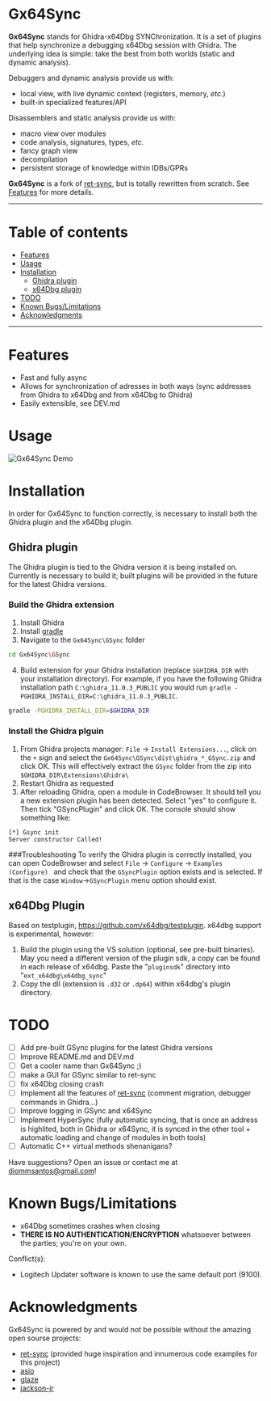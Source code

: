 # Gx64Sync

**Gx64Sync** stands for Ghidra-x64Dbg SYNChronization. It is a set
of plugins that help synchronize a debugging x64Dbg session with Ghidra.
The underlying idea is simple: take the best from both worlds (static and
dynamic analysis).

Debuggers and dynamic analysis provide us with:

* local view, with live dynamic context (registers, memory, *etc.*)
* built-in specialized features/API

Disassemblers and static analysis provide us with:

* macro view over modules
* code analysis, signatures, types, *etc.*
* fancy graph view
* decompilation
* persistent storage of knowledge within IDBs/GPRs

**Gx64Sync** is a fork of [ret-sync](https://github.com/bootleg/ret-sync), 
but is totally rewritten from scratch. See [Features](#features) for more
details.


-------------------------------------------------------------------------------
# Table of contents
- [Features](#Features)
- [Usage](#usage)
- [Installation](#installation)
  - [Ghidra plugin](#ghidra-plugin)
  - [x64Dbg plugin](#x64dbg-plugin)
- [TODO](#todo)
- [Known Bugs/Limitations](#known-bugslimitations)
- [Acknowledgments](#Acknowledgments)
-------------------------------------------------------------------------------

# Features
* Fast and fully async
* Allows for synchronization of adresses in both ways (sync addresses from Ghidra to x64Dbg and from x64Dbg to Ghidra)
* Easily extensible, see DEV.md
    
# Usage

![Gx64Sync Demo ](/docs/Gx64SyncDemo.gif)

# Installation

In order for Gx64Sync to function correctly, is necessary to install both the Ghidra plugin and the x64Dbg plugin. 

## Ghidra plugin

The Ghidra plugin is tied to the Ghidra version it is being installed on. Currently is necessary to build it;
built plugins will be provided in the future for the latest Ghidra versions. 

### Build the Ghidra extension

1. Install Ghidra
2. Install [gradle](https://docs.gradle.org/current/userguide/installation.html#ex-installing-manually)
3. Navigate to the `Gx64Sync\GSync` folder

```bash
cd Gx64Sync\GSync
```
 
4. Build extension for your Ghidra installation (replace `$GHIDRA_DIR` with your installation directory). For example,
if you have the following Ghidra installation path `C:\ghidra_11.0.3_PUBLIC` you would run 
`gradle -PGHIDRA_INSTALL_DIR=C:\ghidra_11.0.3_PUBLIC`. 

```bash
gradle -PGHIDRA_INSTALL_DIR=$GHIDRA_DIR
```

### Install the Ghidra plguin

1. From Ghidra projects manager: ``File`` -> ``Install Extensions...``, click on the
   `+` sign and select the `Gx64Sync\GSync\dist\ghidra_*_GSync.zip` and click OK.
   This will effectively extract the `GSync` folder from the zip into
   `$GHIDRA_DIR\Extensions\Ghidra\`
2. Restart Ghidra as requested
3. After reloading Ghidra, open a module in CodeBrowser. It should tell you a
   new extension plugin has been detected. Select "yes" to configure it. Then
   tick "GSyncPlugin" and click OK. The console should show something like:

```
[*] Gsync init
Server constructor Called!
```

###Troubleshooting
To verify the Ghidra plugin is correctly installed, you can open CodeBrowser and select
``File`` -> ``Configure`` -> ``Examples (Configure) `` and check that the `GSyncPlugin` option
exists and is selected. If that is the case ``Window``->``GSyncPlugin`` menu option should exist. 


## x64Dbg Plugin

Based on testplugin,  https://github.com/x64dbg/testplugin. x64dbg support is experimental, however:

1. Build the plugin using the VS solution (optional, see pre-built binaries).
   May you need a different version of the plugin sdk,
   a copy can be found in each release of x64dbg.
   Paste the "``pluginsdk``" directory into "``ext_x64dbg\x64dbg_sync``"
2. Copy the dll (extension is ``.d32`` or ``.dp64``) within x64dbg's plugin directory.


# TODO
- [ ] Add pre-built GSync plugins for the latest Ghidra versions
- [ ] Improve README.md and DEV.md
- [ ] Get a cooler name than Gx64Sync ;)
- [ ] make a GUI for GSync similar to ret-sync
- [ ] fix x64Dbg closing crash
- [ ] Implement all the features of [ret-sync](https://github.com/bootleg/ret-sync) (comment migration, debugger commands in Ghidra...)
- [ ] Improve logging in GSync and x64Sync
- [ ] Implement HyperSync (fully automatic syncing, that is once an address is highlited,
both in Ghidra or x64Sync, it is synced in the other tool + automatic loading and change of modules in both tools)
- [ ] Automatic C++ virtual methods shenanigans?

Have suggestions? Open an issue or contact me at diommsantos@gmail.com!

# Known Bugs/Limitations

- x64Dbg sometimes crashes when closing
- **THERE IS NO AUTHENTICATION/ENCRYPTION** whatsoever between the parties; you're on your own.

Conflict(s):

- Logitech Updater software is known to use the same default port (9100).

# Acknowledgments
Gx64Sync is powered by and would not be possible without the amazing open sourse projects:
- [ret-sync](https://github.com/bootleg/ret-sync) (provided huge inspiration and innumerous code examples for this project)  
- [asio](https://think-async.com/Asio/asio-1.30.2/doc/) 
- [glaze](https://github.com/stephenberry/glaze)
- [jackson-jr](https://github.com/FasterXML/jackson-jr)


